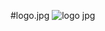 #logo.jpg
![logo jpg](https://github.com/user-attachments/assets/d2769e47-5e20-48b2-b589-99a01550783a)
